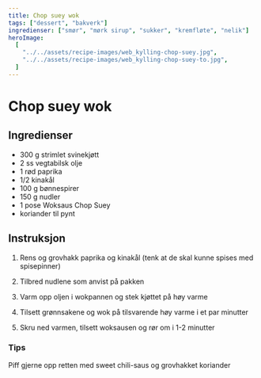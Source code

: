 ```yaml
---
title: Chop suey wok
tags: ["dessert", "bakverk"]
ingredienser: ["smør", "mørk sirup", "sukker", "kremfløte", "nelik"]
heroImage:
  [
    "../../assets/recipe-images/web_kylling-chop-suey.jpg",
    "../../assets/recipe-images/web_kylling-chop-suey-to.jpg",
  ]
---
```


# Chop suey wok

## Ingredienser

- 300 g strimlet svinekjøtt
- 2 ss vegtabilsk olje
- 1 rød paprika
- 1/2 kinakål
- 100 g bønnespirer
- 150 g nudler
- 1 pose Woksaus Chop Suey
- koriander til pynt

## Instruksjon

1. Rens og grovhakk paprika og kinakål (tenk at de skal kunne spises med spisepinner)

2. Tilbred nudlene som anvist på pakken

3. Varm opp oljen i wokpannen og stek kjøttet på høy varme

4. Tilsett grønnsakene og wok på tilsvarende høy varme i et par minutter

5. Skru ned varmen, tilsett woksausen og rør om i 1-2 minutter

### Tips

Piff gjerne opp retten med sweet chili-saus og grovhakket koriander

